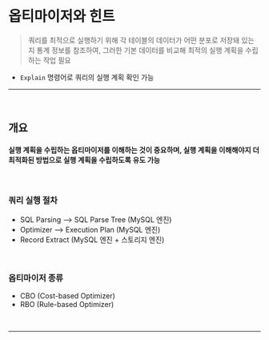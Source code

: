 # 옵티마이저와 힌트
> 쿼리를 최적으로 실행하기 위해 각 테이블의 데이터가 어떤 분포로 저장돼 있는지 통계 정보를 참조하여, 그러한 기본 데이터를 비교해 최적의 실행 계획을 수립하는 작업 필요
* `Explain` 명령어로 쿼리의 실행 계획 확인 가능

<hr>
<br>

## 개요
#### 실행 계획을 수립하는 옵티마이저를 이해하는 것이 중요하며, 실행 계획을 이해해야지 더 최적화된 방법으로 실행 계획을 수립하도록 유도 가능

<br>

### 쿼리 실행 절차
* SQL Parsing --> SQL Parse Tree (MySQL 엔진)
* Optimizer --> Execution Plan (MySQL 엔진)
* Record Extract (MySQL 엔진 + 스토리지 엔진)

<br>

### 옵티마이저 종류
* CBO (Cost-based Optimizer)
* RBO (Rule-based Optimizer)

<br>
<hr>
<br>
